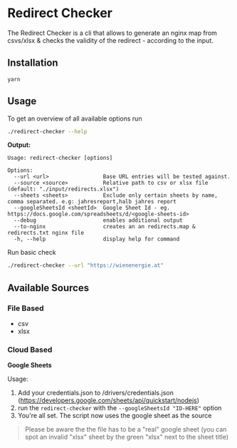 # Redirect Checker

The Redirect Checker is a cli that allows to generate an nginx map from csvs/xlsx & checks the validity of the redirect - according to the input. 

## Installation 

`yarn`

## Usage

To get an overview of all available options run 

```bash
./redirect-checker --help
```

**Output:** 
```
Usage: redirect-checker [options]

Options:
  --url <url>                 Base URL entries will be tested against.
  --source <source>           Relative path to csv or xlsx file (default: "./input/redirects.xlsx")
  --sheets <sheets>           Exclude only certain sheets by name, comma separated. e.g: jahresreport,halb jahres report
  --googleSheetsId <sheetId>  Google Sheet Id - eg. https://docs.google.com/spreadsheets/d/<google-sheets-id>
  --debug                     enables additional output
  --to-nginx                  creates an an redirects.map & redirects.txt nginx file
  -h, --help                  display help for command
```

Run basic check 
```bash
./redirect-checker --url "https://wienenergie.at"
```


## Available Sources

### File Based
* csv
* xlsx

### Cloud Based

**Google Sheets**

Usage: 
1. Add your credentials.json to /drivers/credentials.json
   (https://developers.google.com/sheets/api/quickstart/nodejs)
2. run the `redirect-checker` with the `--googleSheetsId "ID-HERE"` option
3. You're all set. The script now uses the google sheet as the source

> Please be aware the the file has to be a "real" google sheet (you can spot an invalid "xlsx" sheet by the green "xlsx" next to the sheet title)

